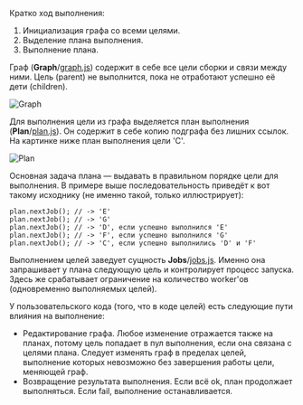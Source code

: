 Кратко ход выполнения:

 1. Инициализация графа со всеми целями.
 2. Выделение плана выполнения.
 3. Выполнение плана.

Граф (**Graph**/[graph.js](https://github.com/afelix/sandbox2/blob/master/lib/parts/graph.js "graph.js")) содержит в себе все цели сборки и связи между ними. Цель (parent) не выполнится, пока не отработают успешно её дети (children).

![Graph](https://github.com/afelix/sandbox2/raw/master/doc/graph.png)

Для выполнения цели из графа выделяется план выполнения (**Plan**/[plan.js](https://github.com/afelix/sandbox2/blob/master/lib/parts/plan.js "plan.js")). Он содержит в себе копию подграфа без лишних ссылок. На картинке ниже план выполнения цели 'C'.

![Plan](https://github.com/afelix/sandbox2/raw/master/doc/plan.png)

Основная задача плана — выдавать в правильном порядке цели для выполнения. В примере выше последовательность приведёт к вот такому исходнику (не именно такой, только иллюстрирует):

    plan.nextJob(); // -> 'E'
    plan.nextJob(); // -> 'G'
    plan.nextJob(); // -> 'D', если успешно выполнился 'E'
    plan.nextJob(); // -> 'F', если успешно выполнился 'G'
    plan.nextJob(); // -> 'C', если успешно выполнились 'D' и 'F'

Выполнением целей заведует сущность **Jobs**/[jobs.js](https://github.com/afelix/sandbox2/blob/master/lib/parts/jobs.js "jobs.js"). Именно она запрашивает у плана следующую цель и контролирует процесс запуска. Здесь же срабатывает ограничение на количество worker'ов (одновременно выполняемых целей).

У пользовательского кода (того, что в коде целей) есть следующие пути влияния на выполнение:

 * Редактирование графа. Любое изменение отражается также на планах, потому цель попадает в пул выполнения, если она связана с целями плана. Следует изменять граф в пределах целей, выполнение которых невозможно без завершения работы цели, меняющей граф.
 * Возвращение результата выполнения. Если всё ok, план продолжает выполняться. Если fail, выполнение останавливается.